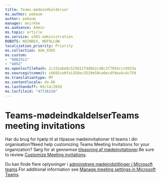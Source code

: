 ```yaml
---
title: Teams-mødeindkaldelser
ms.author: pebaum
author: pebaum
manager: mnirkhe
ms.audience: Admin
ms.topic: article
ms.service: o365-administration
ROBOTS: NOINDEX, NOFOLLOW
localization_priority: Priority
ms.collection: Adm_O365
ms.custom:
- "9002511"
- "4892"
ms.openlocfilehash: 2c332abe8c525012f4d6b2cd8c3f7054ccc8933e
ms.sourcegitcommit: c6692ce0fa1358ec3529e59ca0ecdfdea4cdc759
ms.translationtype: MT
ms.contentlocale: da-DK
ms.lasthandoff: 09/14/2020
ms.locfileid: "47736210"
---
```

# <a name="teams-meeting-invitations"></a><span data-ttu-id="e8109-102">Teams-mødeindkaldelser</span><span class="sxs-lookup"><span data-stu-id="e8109-102">Teams meeting invitations</span></span>

<span data-ttu-id="e8109-103">Har du brug for hjælp til at tilpasse mødeinvitationer til teams i din organisation?</span><span class="sxs-lookup"><span data-stu-id="e8109-103">Need help customizing Teams Meeting Invitations for your organization?</span></span> <span data-ttu-id="e8109-104">Sørg for at gennemse [tilpasning af mødeinvitationer](https://docs.microsoft.com/microsoftteams/meeting-settings-in-teams#customize-meeting-invitations).</span><span class="sxs-lookup"><span data-stu-id="e8109-104">Be sure to review [Customize Meeting invitations](https://docs.microsoft.com/microsoftteams/meeting-settings-in-teams#customize-meeting-invitations).</span></span>  

<span data-ttu-id="e8109-105">Du kan finde flere oplysninger i [administrere mødeindstillinger i Microsoft teams](https://docs.microsoft.com/microsoftteams/meeting-settings-in-teams).</span><span class="sxs-lookup"><span data-stu-id="e8109-105">For additional information see [Manage meeting settings in Microsoft Teams](https://docs.microsoft.com/microsoftteams/meeting-settings-in-teams).</span></span>
